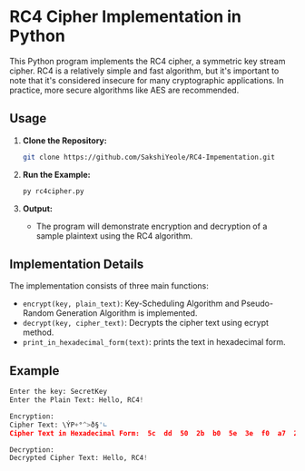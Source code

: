 # RC4 Cipher Implementation in Python

This Python program implements the RC4 cipher, a symmetric key stream cipher. RC4 is a relatively simple and fast algorithm, but it's important to note that it's considered insecure for many cryptographic applications. In practice, more secure algorithms like AES are recommended.

## Usage

1. **Clone the Repository:**
    ```bash
    git clone https://github.com/SakshiYeole/RC4-Impementation.git
    ```

2. **Run the Example:**
    ```bash
    py rc4cipher.py
    ```

3. **Output:**
    - The program will demonstrate encryption and decryption of a sample plaintext using the RC4 algorithm.

## Implementation Details

The implementation consists of three main functions:

- `encrypt(key, plain_text)`: Key-Scheduling Algorithm and Pseudo-Random Generation Algorithm is implemented.
- `decrypt(key, cipher_text)`: Decrypts the cipher text using ecrypt method.
- `print_in_hexadecimal_form(text)`: prints the text in hexadecimal form.
## Example

```python
Enter the key: SecretKey  
Enter the Plain Text: Hello, RC4!

Encryption: 
Cipher Text: \ÝP+°^>ð§'∟
Cipher Text in Hexadecimal Form:  5c  dd  50  2b  b0  5e  3e  f0  a7  27  1c

Decryption:
Decrypted Cipher Text: Hello, RC4!
